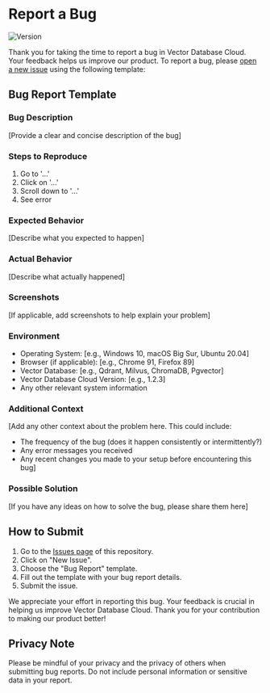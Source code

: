 # Report a Bug

![Version](https://img.shields.io/badge/version-1.0.0-blue.svg)

Thank you for taking the time to report a bug in Vector Database Cloud. Your feedback helps us improve our product. To report a bug, please [open a new issue](https://github.com/VectorDBCloud/Community/issues/new?template=bug_report.md) using the following template:

## Bug Report Template

### Bug Description
[Provide a clear and concise description of the bug]

### Steps to Reproduce
1. Go to '...'
2. Click on '...'
3. Scroll down to '...'
4. See error

### Expected Behavior
[Describe what you expected to happen]

### Actual Behavior
[Describe what actually happened]

### Screenshots
[If applicable, add screenshots to help explain your problem]

### Environment
- Operating System: [e.g., Windows 10, macOS Big Sur, Ubuntu 20.04]
- Browser (if applicable): [e.g., Chrome 91, Firefox 89]
- Vector Database: [e.g., Qdrant, Milvus, ChromaDB, Pgvector]
- Vector Database Cloud Version: [e.g., 1.2.3]
- Any other relevant system information

### Additional Context
[Add any other context about the problem here. This could include:
- The frequency of the bug (does it happen consistently or intermittently?)
- Any error messages you received
- Any recent changes you made to your setup before encountering this bug]

### Possible Solution
[If you have any ideas on how to solve the bug, please share them here]

## How to Submit

1. Go to the [Issues page](https://github.com/VectorDBCloud/Community/issues) of this repository.
2. Click on "New Issue".
3. Choose the "Bug Report" template.
4. Fill out the template with your bug report details.
5. Submit the issue.

We appreciate your effort in reporting this bug. Your feedback is crucial in helping us improve Vector Database Cloud. Thank you for your contribution to making our product better!

## Privacy Note

Please be mindful of your privacy and the privacy of others when submitting bug reports. Do not include personal information or sensitive data in your report.
